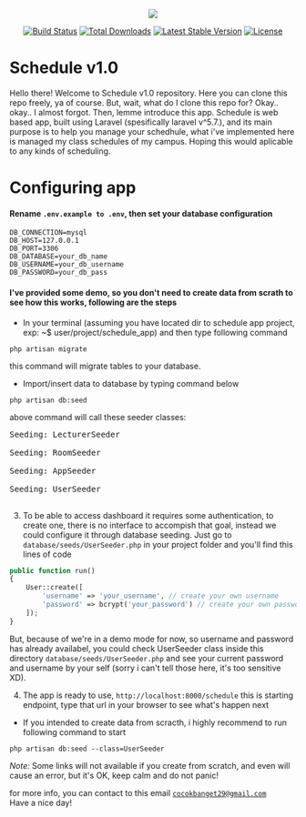 <p align="center"><img src="https://laravel.com/assets/img/components/logo-laravel.svg"></p>

<p align="center">
<a href="https://travis-ci.org/laravel/framework"><img src="https://travis-ci.org/laravel/framework.svg" alt="Build Status"></a>
<a href="https://packagist.org/packages/laravel/framework"><img src="https://poser.pugx.org/laravel/framework/d/total.svg" alt="Total Downloads"></a>
<a href="https://packagist.org/packages/laravel/framework"><img src="https://poser.pugx.org/laravel/framework/v/stable.svg" alt="Latest Stable Version"></a>
<a href="https://packagist.org/packages/laravel/framework"><img src="https://poser.pugx.org/laravel/framework/license.svg" alt="License"></a>
</p>


# Schedule v1.0
<p>
    Hello there! Welcome to Schedule v1.0 repository. Here you can clone this repo freely, ya of course.
    But, wait, what do I clone this repo for? Okay.. okay.. I almost forgot. Then, lemme introduce this app.
    Schedule is web based app, built using Laravel (spesifically laravel v^5.7.), and its main purpose is to help you manage your schedhule, what i've implemented here is managed my class schedules of my campus. Hoping this would aplicable to any kinds of scheduling.</p>

# Configuring app
#### Rename <code>.env.example to .env</code>, then set your database configuration
```
DB_CONNECTION=mysql
DB_HOST=127.0.0.1
DB_PORT=3306
DB_DATABASE=your_db_name
DB_USERNAME=your_db_username
DB_PASSWORD=your_db_pass
```
#### I've provided some demo, so you don't need to create data from scrath to see how this works, following are the steps
* In your terminal (assuming you have located dir to schedule app project, exp: ~$ user/project/schedule_app) and then type following command
```
php artisan migrate
```
this command will migrate tables to your database.

* Import/insert data to database by typing command below
```
php artisan db:seed
```
above command will call these seeder classes:
<pre>
Seeding: LecturerSeeder<br>
Seeding: RoomSeeder<br>
Seeding: AppSeeder<br>
Seeding: UserSeeder<br>
</pre>

3. To be able to access dashboard it requires some authentication, to create one, there is no interface to accompish that goal, instead we could configure it through database seeding. Just go to <code>database/seeds/UserSeeder.php</code> in your project folder and you'll find this lines of code
```php
public function run()
{
    User::create([
        'username' => 'your_username', // create your own username
        'password' => bcrypt('your_password') // create your own password
    ]);
}
```
But, because of we're in a demo mode for now, so username and password has already availabel, you could check UserSeeder class inside this directory <code>database/seeds/UserSeeder.php</code> and see your current password and username by your self (sorry i can't tell those here, it's too sensitive XD).

4. The app is ready to use, <code>http://localhost:8000/schedule</code> this is starting endpoint, type that url in your browser to see what's happen next

* If you intended to create data from scracth, i highly recommend to run following command to start
```
php artisan db:seed --class=UserSeeder
```
*Note:* Some links will not available if you create from scratch, and even will cause an error, but it's OK, keep calm and do not panic!

for more info, you can contact to this email <code>cocokbanget29@gmail.com</code><br>
Have a nice day!
